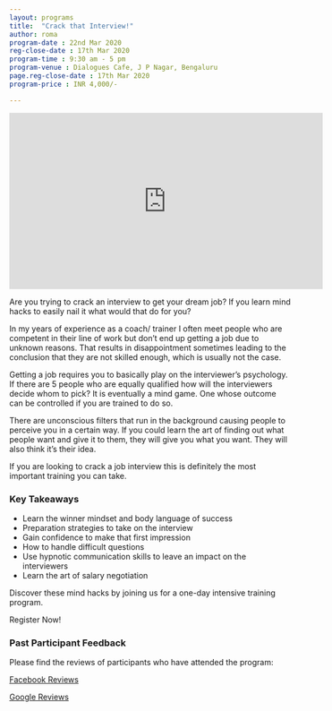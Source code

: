 ```yaml
---
layout: programs
title:  "Crack that Interview!"
author: roma
program-date : 22nd Mar 2020
reg-close-date : 17th Mar 2020
program-time : 9:30 am - 5 pm
program-venue : Dialogues Cafe, J P Nagar, Bengaluru
page.reg-close-date : 17th Mar 2020
program-price : INR 4,000/-

---
```

<iframe width="560" height="315" src="https://www.youtube.com/embed/UUj6-7yDg28" frameborder="0" allow="accelerometer; autoplay; encrypted-media; gyroscope; picture-in-picture" allowfullscreen></iframe>

<div>
<p>Are you trying to crack an interview to get your dream job? If you learn mind hacks to easily nail it what would that do for you? 
</p>

<p>In my years of experience as a coach/ trainer I often meet people who are competent in their line of work but don’t end up getting a job due to unknown reasons. That results in disappointment sometimes leading to the conclusion that they are not skilled enough, which  is usually not the case.</p>

<p>Getting a job requires you to basically play on the interviewer’s psychology. If there are 5 people who are equally qualified how will the interviewers decide whom to pick?  It is eventually a mind game. One whose outcome can be controlled if you are trained to do so. </p>

<p>There are unconscious filters that run in the background causing people to perceive you in a certain way. If you could learn the art of finding out what people want and give it to them, they will give you what you want. They will also think it’s their idea. </p>

<p>If you are looking to crack a job interview this is definitely the most important training you can take.</p>

</div>

### Key Takeaways 
 * Learn the winner mindset and body language of success
 * Preparation strategies to take on the interview
 * Gain confidence to make that first impression
 * How to handle difficult questions
 * Use hypnotic communication skills to leave an impact on the interviewers
 * Learn the art of salary negotiation


<p>Discover these mind hacks by joining us for a one-day intensive training program.</p>

<p>Register Now!</p>

### Past Participant Feedback
Please find the reviews of participants who have attended the program: 

<p>
<a href="https://www.facebook.com/pg/themindlabtraining/reviews/?ref=page_internal">Facebook Reviews</a> 
</p>
<p>
<a href="https://business.google.com/reviews/l/17278415145324209822?hl=en-GB">Google Reviews</a>
</p>
